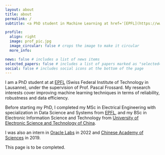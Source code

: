 ```yaml
---
layout: about
title: about
permalink: /
subtitle: <a PhD student in Machine Learning at href='[EPFL](https://www.epfl.ch/en/)'>

profile:
  align: right
  image: prof_pic.jpg
  image_circular: false # crops the image to make it circular
  more_info: 

news: false # includes a list of news items
selected_papers: false # includes a list of papers marked as "selected={true}"
social: false # includes social icons at the bottom of the page
---
```



I am a PhD student at at [EPFL](https://www.epfl.ch/en/) (Swiss Federal Institute of Technology in Lausanne), under the supervision of Prof. Pascal Frossard. My research interests cover improving machine learning techniques in terms of  reliability, robustness and data efficiency.

Before starting my PhD, I completed my MSc in Electrical Engineering with specialization in Data Science and Systems from [EPFL](https://www.epfl.ch/en/), and my BSc in Electronic Information Science and Technology from [University of Electronic Science and Technology of China](https://en.uestc.edu.cn/). 

I was also an intern in [Oracle Labs](https://labs.oracle.com/pls/apex/r/labs/labs/intro) in 2022 and [Chinese Academy of Sciences](https://english.cas.cn/) in 2019.

This page is to be completed.
